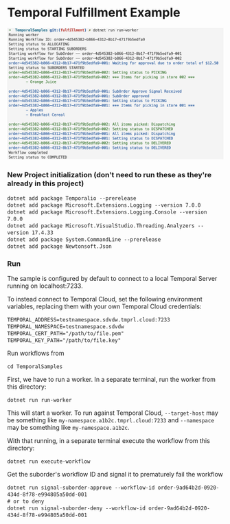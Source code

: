 # Temporal Fulfillment Example

![Screenshot of worker running](./screenshot.png)

### New Project initialization (don't need to run these as they're already in this project)
```
dotnet add package Temporalio --prerelease
dotnet add package Microsoft.Extensions.Logging --version 7.0.0
dotnet add package Microsoft.Extensions.Logging.Console --version 7.0.0
dotnet add package Microsoft.VisualStudio.Threading.Analyzers --version 17.4.33
dotnet add package System.CommandLine --prerelease
dotnet add package Newtonsoft.Json
```

### Run

The sample is configured by default to connect to a local Temporal Server running on localhost:7233.

To instead connect to Temporal Cloud, set the following environment variables, replacing them with your own Temporal Cloud credentials:

```
TEMPORAL_ADDRESS=testnamespace.sdvdw.tmprl.cloud:7233
TEMPORAL_NAMESPACE=testnamespace.sdvdw
TEMPORAL_CERT_PATH="/path/to/file.pem"
TEMPORAL_KEY_PATH="/path/to/file.key"
```

Run workflows from
```
cd TemporalSamples
```

First, we have to run a worker. In a separate terminal, run the worker from this directory:
```
dotnet run run-worker
```
This will start a worker. To run against Temporal Cloud, `--target-host` may be something like
`my-namespace.a1b2c.tmprl.cloud:7233` and `--namespace` may be something like `my-namespace.a1b2c`.

With that running, in a separate terminal execute the workflow from this directory:
```
dotnet run execute-workflow
```

Get the suborder's workflow ID and signal it to prematurely fail the workflow
```
dotnet run signal-suborder-approve --workflow-id order-9ad64b2d-0920-434d-8f78-e994805a50dd-001
# or to deny
dotnet run signal-suborder-deny --workflow-id order-9ad64b2d-0920-434d-8f78-e994805a50dd-001
```